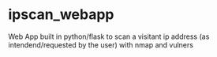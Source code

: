 # ipscan_webapp
Web App built in python/flask to scan a visitant ip address (as intendend/requested by the user) with nmap and vulners
